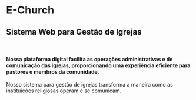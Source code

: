 <h1>E-Church</h1>
<h2>Sistema Web para Gestão de Igrejas</h2> <br>
<h4>Nossa plataforma digital facilita as operações administrativas e de comunicação das igrejas, proporcionando uma experiência eficiente para pastores e membros da comunidade.</h4>

Nosso sistema para gestão de igrejas transforma a maneira como as instituições religiosas operam e se comunicam.<br>
